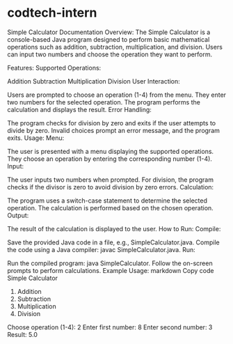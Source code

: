 # codtech-intern
Simple Calculator Documentation
Overview:
The Simple Calculator is a console-based Java program designed to perform basic mathematical operations such as addition, subtraction, multiplication, and division. Users can input two numbers and choose the operation they want to perform.

Features:
Supported Operations:

Addition
Subtraction
Multiplication
Division
User Interaction:

Users are prompted to choose an operation (1-4) from the menu.
They enter two numbers for the selected operation.
The program performs the calculation and displays the result.
Error Handling:

The program checks for division by zero and exits if the user attempts to divide by zero.
Invalid choices prompt an error message, and the program exits.
Usage:
Menu:

The user is presented with a menu displaying the supported operations.
They choose an operation by entering the corresponding number (1-4).
Input:

The user inputs two numbers when prompted.
For division, the program checks if the divisor is zero to avoid division by zero errors.
Calculation:

The program uses a switch-case statement to determine the selected operation.
The calculation is performed based on the chosen operation.
Output:

The result of the calculation is displayed to the user.
How to Run:
Compile:

Save the provided Java code in a file, e.g., SimpleCalculator.java.
Compile the code using a Java compiler: javac SimpleCalculator.java.
Run:

Run the compiled program: java SimpleCalculator.
Follow the on-screen prompts to perform calculations.
Example Usage:
markdown
Copy code
Simple Calculator
1. Addition
2. Subtraction
3. Multiplication
4. Division

Choose operation (1-4): 2
Enter first number: 8
Enter second number: 3
Result: 5.0




